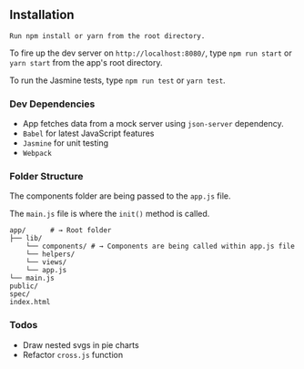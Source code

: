 ## Installation
```
Run npm install or yarn from the root directory.
```
To fire up the dev server on `http://localhost:8080/`, type `npm run start` or `yarn start` from the app's root directory.

To run the Jasmine tests, type `npm run test` or `yarn test`.

### Dev Dependencies
-  App fetches data from a mock server using `json-server` dependency.
- `Babel` for latest JavaScript features
- `Jasmine` for unit testing
- `Webpack`


### Folder Structure
The components folder are being passed to the `app.js` file.

The `main.js` file is where the `init()` method is called.

```shell
app/      # → Root folder
├── lib/
    └── components/ # → Components are being called within app.js file
    └── helpers/
    └── views/
    └── app.js
└── main.js
public/
spec/
index.html
```

### Todos

- Draw nested svgs in pie charts
- Refactor `cross.js` function
